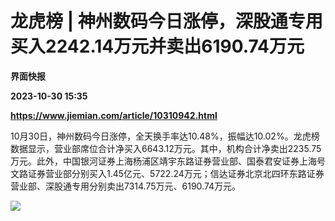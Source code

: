 # 龙虎榜 | 神州数码今日涨停，深股通专用买入2242.14万元并卖出6190.74万元
**界面快报**

**2023-10-30 15:35**

**https://www.jiemian.com/article/10310942.html**

10月30日，神州数码今日涨停，全天换手率达10.48%，振幅达10.02%。龙虎榜数据显示，营业部席位合计净买入6643.12万元。其中，机构合计净卖出2235.75万元。此外，中国银河证券上海杨浦区靖宇东路证券营业部、国泰君安证券上海号文路证券营业部分别买入1.45亿元、5722.24万元；信达证券北京北四环东路证券营业部、深股通专用分别卖出7314.75万元、6190.74万元。

![](https://img1.jiemian.com/101/original/20231030/169867866256097500_a700xH.png)